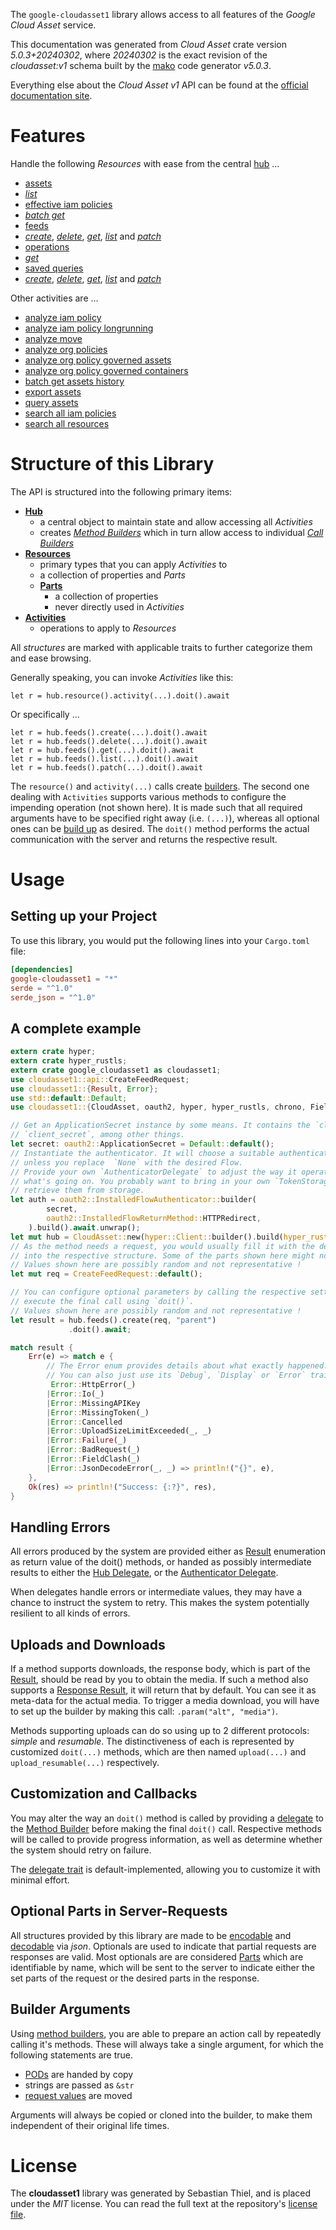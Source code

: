 <!---
DO NOT EDIT !
This file was generated automatically from 'src/generator/templates/api/README.md.mako'
DO NOT EDIT !
-->
The `google-cloudasset1` library allows access to all features of the *Google Cloud Asset* service.

This documentation was generated from *Cloud Asset* crate version *5.0.3+20240302*, where *20240302* is the exact revision of the *cloudasset:v1* schema built by the [mako](http://www.makotemplates.org/) code generator *v5.0.3*.

Everything else about the *Cloud Asset* *v1* API can be found at the
[official documentation site](https://cloud.google.com/asset-inventory/docs/quickstart).
# Features

Handle the following *Resources* with ease from the central [hub](https://docs.rs/google-cloudasset1/5.0.3+20240302/google_cloudasset1/CloudAsset) ... 

* [assets](https://docs.rs/google-cloudasset1/5.0.3+20240302/google_cloudasset1/api::Asset)
 * [*list*](https://docs.rs/google-cloudasset1/5.0.3+20240302/google_cloudasset1/api::AssetListCall)
* [effective iam policies](https://docs.rs/google-cloudasset1/5.0.3+20240302/google_cloudasset1/api::EffectiveIamPolicy)
 * [*batch get*](https://docs.rs/google-cloudasset1/5.0.3+20240302/google_cloudasset1/api::EffectiveIamPolicyBatchGetCall)
* [feeds](https://docs.rs/google-cloudasset1/5.0.3+20240302/google_cloudasset1/api::Feed)
 * [*create*](https://docs.rs/google-cloudasset1/5.0.3+20240302/google_cloudasset1/api::FeedCreateCall), [*delete*](https://docs.rs/google-cloudasset1/5.0.3+20240302/google_cloudasset1/api::FeedDeleteCall), [*get*](https://docs.rs/google-cloudasset1/5.0.3+20240302/google_cloudasset1/api::FeedGetCall), [*list*](https://docs.rs/google-cloudasset1/5.0.3+20240302/google_cloudasset1/api::FeedListCall) and [*patch*](https://docs.rs/google-cloudasset1/5.0.3+20240302/google_cloudasset1/api::FeedPatchCall)
* [operations](https://docs.rs/google-cloudasset1/5.0.3+20240302/google_cloudasset1/api::Operation)
 * [*get*](https://docs.rs/google-cloudasset1/5.0.3+20240302/google_cloudasset1/api::OperationGetCall)
* [saved queries](https://docs.rs/google-cloudasset1/5.0.3+20240302/google_cloudasset1/api::SavedQuery)
 * [*create*](https://docs.rs/google-cloudasset1/5.0.3+20240302/google_cloudasset1/api::SavedQueryCreateCall), [*delete*](https://docs.rs/google-cloudasset1/5.0.3+20240302/google_cloudasset1/api::SavedQueryDeleteCall), [*get*](https://docs.rs/google-cloudasset1/5.0.3+20240302/google_cloudasset1/api::SavedQueryGetCall), [*list*](https://docs.rs/google-cloudasset1/5.0.3+20240302/google_cloudasset1/api::SavedQueryListCall) and [*patch*](https://docs.rs/google-cloudasset1/5.0.3+20240302/google_cloudasset1/api::SavedQueryPatchCall)

Other activities are ...

* [analyze iam policy](https://docs.rs/google-cloudasset1/5.0.3+20240302/google_cloudasset1/api::MethodAnalyzeIamPolicyCall)
* [analyze iam policy longrunning](https://docs.rs/google-cloudasset1/5.0.3+20240302/google_cloudasset1/api::MethodAnalyzeIamPolicyLongrunningCall)
* [analyze move](https://docs.rs/google-cloudasset1/5.0.3+20240302/google_cloudasset1/api::MethodAnalyzeMoveCall)
* [analyze org policies](https://docs.rs/google-cloudasset1/5.0.3+20240302/google_cloudasset1/api::MethodAnalyzeOrgPolicyCall)
* [analyze org policy governed assets](https://docs.rs/google-cloudasset1/5.0.3+20240302/google_cloudasset1/api::MethodAnalyzeOrgPolicyGovernedAssetCall)
* [analyze org policy governed containers](https://docs.rs/google-cloudasset1/5.0.3+20240302/google_cloudasset1/api::MethodAnalyzeOrgPolicyGovernedContainerCall)
* [batch get assets history](https://docs.rs/google-cloudasset1/5.0.3+20240302/google_cloudasset1/api::MethodBatchGetAssetsHistoryCall)
* [export assets](https://docs.rs/google-cloudasset1/5.0.3+20240302/google_cloudasset1/api::MethodExportAssetCall)
* [query assets](https://docs.rs/google-cloudasset1/5.0.3+20240302/google_cloudasset1/api::MethodQueryAssetCall)
* [search all iam policies](https://docs.rs/google-cloudasset1/5.0.3+20240302/google_cloudasset1/api::MethodSearchAllIamPolicyCall)
* [search all resources](https://docs.rs/google-cloudasset1/5.0.3+20240302/google_cloudasset1/api::MethodSearchAllResourceCall)



# Structure of this Library

The API is structured into the following primary items:

* **[Hub](https://docs.rs/google-cloudasset1/5.0.3+20240302/google_cloudasset1/CloudAsset)**
    * a central object to maintain state and allow accessing all *Activities*
    * creates [*Method Builders*](https://docs.rs/google-cloudasset1/5.0.3+20240302/google_cloudasset1/client::MethodsBuilder) which in turn
      allow access to individual [*Call Builders*](https://docs.rs/google-cloudasset1/5.0.3+20240302/google_cloudasset1/client::CallBuilder)
* **[Resources](https://docs.rs/google-cloudasset1/5.0.3+20240302/google_cloudasset1/client::Resource)**
    * primary types that you can apply *Activities* to
    * a collection of properties and *Parts*
    * **[Parts](https://docs.rs/google-cloudasset1/5.0.3+20240302/google_cloudasset1/client::Part)**
        * a collection of properties
        * never directly used in *Activities*
* **[Activities](https://docs.rs/google-cloudasset1/5.0.3+20240302/google_cloudasset1/client::CallBuilder)**
    * operations to apply to *Resources*

All *structures* are marked with applicable traits to further categorize them and ease browsing.

Generally speaking, you can invoke *Activities* like this:

```Rust,ignore
let r = hub.resource().activity(...).doit().await
```

Or specifically ...

```ignore
let r = hub.feeds().create(...).doit().await
let r = hub.feeds().delete(...).doit().await
let r = hub.feeds().get(...).doit().await
let r = hub.feeds().list(...).doit().await
let r = hub.feeds().patch(...).doit().await
```

The `resource()` and `activity(...)` calls create [builders][builder-pattern]. The second one dealing with `Activities` 
supports various methods to configure the impending operation (not shown here). It is made such that all required arguments have to be 
specified right away (i.e. `(...)`), whereas all optional ones can be [build up][builder-pattern] as desired.
The `doit()` method performs the actual communication with the server and returns the respective result.

# Usage

## Setting up your Project

To use this library, you would put the following lines into your `Cargo.toml` file:

```toml
[dependencies]
google-cloudasset1 = "*"
serde = "^1.0"
serde_json = "^1.0"
```

## A complete example

```Rust
extern crate hyper;
extern crate hyper_rustls;
extern crate google_cloudasset1 as cloudasset1;
use cloudasset1::api::CreateFeedRequest;
use cloudasset1::{Result, Error};
use std::default::Default;
use cloudasset1::{CloudAsset, oauth2, hyper, hyper_rustls, chrono, FieldMask};

// Get an ApplicationSecret instance by some means. It contains the `client_id` and 
// `client_secret`, among other things.
let secret: oauth2::ApplicationSecret = Default::default();
// Instantiate the authenticator. It will choose a suitable authentication flow for you, 
// unless you replace  `None` with the desired Flow.
// Provide your own `AuthenticatorDelegate` to adjust the way it operates and get feedback about 
// what's going on. You probably want to bring in your own `TokenStorage` to persist tokens and
// retrieve them from storage.
let auth = oauth2::InstalledFlowAuthenticator::builder(
        secret,
        oauth2::InstalledFlowReturnMethod::HTTPRedirect,
    ).build().await.unwrap();
let mut hub = CloudAsset::new(hyper::Client::builder().build(hyper_rustls::HttpsConnectorBuilder::new().with_native_roots().https_or_http().enable_http1().build()), auth);
// As the method needs a request, you would usually fill it with the desired information
// into the respective structure. Some of the parts shown here might not be applicable !
// Values shown here are possibly random and not representative !
let mut req = CreateFeedRequest::default();

// You can configure optional parameters by calling the respective setters at will, and
// execute the final call using `doit()`.
// Values shown here are possibly random and not representative !
let result = hub.feeds().create(req, "parent")
             .doit().await;

match result {
    Err(e) => match e {
        // The Error enum provides details about what exactly happened.
        // You can also just use its `Debug`, `Display` or `Error` traits
         Error::HttpError(_)
        |Error::Io(_)
        |Error::MissingAPIKey
        |Error::MissingToken(_)
        |Error::Cancelled
        |Error::UploadSizeLimitExceeded(_, _)
        |Error::Failure(_)
        |Error::BadRequest(_)
        |Error::FieldClash(_)
        |Error::JsonDecodeError(_, _) => println!("{}", e),
    },
    Ok(res) => println!("Success: {:?}", res),
}

```
## Handling Errors

All errors produced by the system are provided either as [Result](https://docs.rs/google-cloudasset1/5.0.3+20240302/google_cloudasset1/client::Result) enumeration as return value of
the doit() methods, or handed as possibly intermediate results to either the 
[Hub Delegate](https://docs.rs/google-cloudasset1/5.0.3+20240302/google_cloudasset1/client::Delegate), or the [Authenticator Delegate](https://docs.rs/yup-oauth2/*/yup_oauth2/trait.AuthenticatorDelegate.html).

When delegates handle errors or intermediate values, they may have a chance to instruct the system to retry. This 
makes the system potentially resilient to all kinds of errors.

## Uploads and Downloads
If a method supports downloads, the response body, which is part of the [Result](https://docs.rs/google-cloudasset1/5.0.3+20240302/google_cloudasset1/client::Result), should be
read by you to obtain the media.
If such a method also supports a [Response Result](https://docs.rs/google-cloudasset1/5.0.3+20240302/google_cloudasset1/client::ResponseResult), it will return that by default.
You can see it as meta-data for the actual media. To trigger a media download, you will have to set up the builder by making
this call: `.param("alt", "media")`.

Methods supporting uploads can do so using up to 2 different protocols: 
*simple* and *resumable*. The distinctiveness of each is represented by customized 
`doit(...)` methods, which are then named `upload(...)` and `upload_resumable(...)` respectively.

## Customization and Callbacks

You may alter the way an `doit()` method is called by providing a [delegate](https://docs.rs/google-cloudasset1/5.0.3+20240302/google_cloudasset1/client::Delegate) to the 
[Method Builder](https://docs.rs/google-cloudasset1/5.0.3+20240302/google_cloudasset1/client::CallBuilder) before making the final `doit()` call. 
Respective methods will be called to provide progress information, as well as determine whether the system should 
retry on failure.

The [delegate trait](https://docs.rs/google-cloudasset1/5.0.3+20240302/google_cloudasset1/client::Delegate) is default-implemented, allowing you to customize it with minimal effort.

## Optional Parts in Server-Requests

All structures provided by this library are made to be [encodable](https://docs.rs/google-cloudasset1/5.0.3+20240302/google_cloudasset1/client::RequestValue) and 
[decodable](https://docs.rs/google-cloudasset1/5.0.3+20240302/google_cloudasset1/client::ResponseResult) via *json*. Optionals are used to indicate that partial requests are responses 
are valid.
Most optionals are are considered [Parts](https://docs.rs/google-cloudasset1/5.0.3+20240302/google_cloudasset1/client::Part) which are identifiable by name, which will be sent to 
the server to indicate either the set parts of the request or the desired parts in the response.

## Builder Arguments

Using [method builders](https://docs.rs/google-cloudasset1/5.0.3+20240302/google_cloudasset1/client::CallBuilder), you are able to prepare an action call by repeatedly calling it's methods.
These will always take a single argument, for which the following statements are true.

* [PODs][wiki-pod] are handed by copy
* strings are passed as `&str`
* [request values](https://docs.rs/google-cloudasset1/5.0.3+20240302/google_cloudasset1/client::RequestValue) are moved

Arguments will always be copied or cloned into the builder, to make them independent of their original life times.

[wiki-pod]: http://en.wikipedia.org/wiki/Plain_old_data_structure
[builder-pattern]: http://en.wikipedia.org/wiki/Builder_pattern
[google-go-api]: https://github.com/google/google-api-go-client

# License
The **cloudasset1** library was generated by Sebastian Thiel, and is placed 
under the *MIT* license.
You can read the full text at the repository's [license file][repo-license].

[repo-license]: https://github.com/Byron/google-apis-rsblob/main/LICENSE.md

